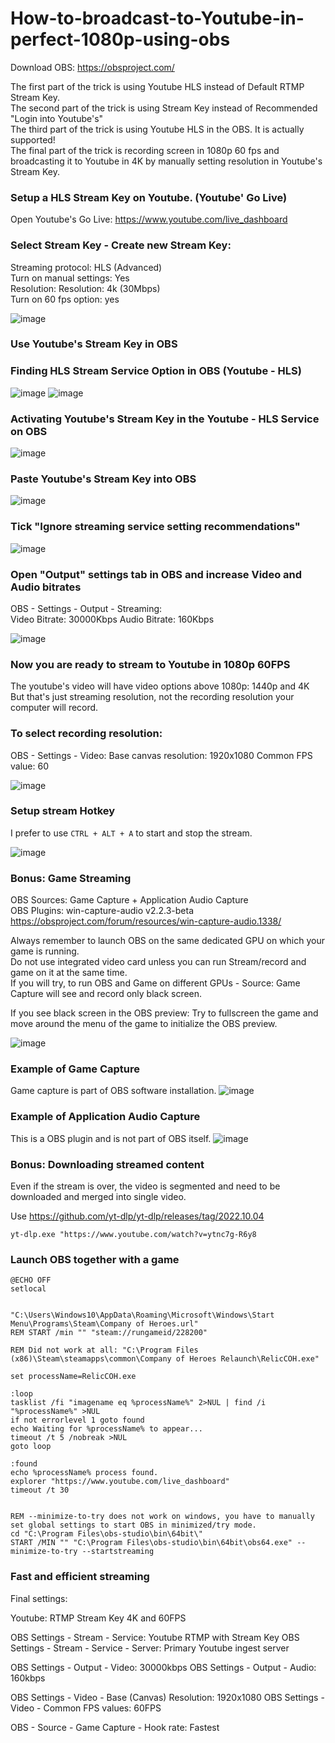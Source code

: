 # How-to-broadcast-to-Youtube-in-perfect-1080p-using-obs

Download OBS: https://obsproject.com/

The first part of the trick is using Youtube HLS instead of Default RTMP Stream Key.    
The second part of the trick is using Stream Key instead of Recommended "Login into Youtube's"   
The third part of the trick is using Youtube HLS in the OBS. It is actually supported!   
The final part of the trick is recording screen in 1080p 60 fps and broadcasting it to Youtube in 4K by manually setting resolution in Youtube's Stream Key.  

### Setup a HLS Stream Key on Youtube. (Youtube' Go Live)  
Open Youtube's Go Live: https://www.youtube.com/live_dashboard
### Select Stream Key - Create new Stream Key:  
Streaming protocol: HLS (Advanced)  
Turn on manual settings: Yes  
Resolution: Resolution: 4k (30Mbps)  
Turn on 60 fps option: yes  

![image](https://user-images.githubusercontent.com/21064622/234244621-0833943c-fdaf-4065-8bf7-cf6b0cf1594f.png)


### Use Youtube's Stream Key in OBS

### Finding HLS Stream Service Option in OBS (Youtube - HLS)
![image](https://user-images.githubusercontent.com/21064622/234242637-0c3069bf-24b8-4fa3-baa9-6441d95f308c.png)
![image](https://user-images.githubusercontent.com/21064622/234242910-212b8d30-7d0e-48dc-92d5-5fde2a4a9b75.png)
### Activating Youtube's Stream Key in the Youtube - HLS Service on OBS
![image](https://user-images.githubusercontent.com/21064622/234243582-3947d474-bd4d-4253-b035-777ee7815171.png)

### Paste Youtube's Stream Key into OBS
![image](https://user-images.githubusercontent.com/21064622/234245177-a5fb33a8-1809-40d1-8c81-5f1a781714d5.png)

### Tick "Ignore streaming service setting recommendations"
![image](https://user-images.githubusercontent.com/21064622/234245864-e9051de2-86a2-48fc-b79d-fcfcbb1f7a6a.png)

### Open "Output" settings tab in OBS and increase Video and Audio bitrates
OBS - Settings - Output - Streaming:  
Video Bitrate: 30000Kbps 
Audio Bitrate: 160Kbps

![image](https://user-images.githubusercontent.com/21064622/234246775-f1151274-9bd5-4014-b1d4-2b5b60bec5ca.png)



### Now you are ready to stream to Youtube in 1080p 60FPS
The youtube's video will have video options above 1080p: 1440p and 4K  
But that's just streaming resolution, not the recording resolution your computer will record.  

### To select recording resolution:
OBS - Settings - Video:
Base canvas resolution: 1920x1080
Common FPS value: 60

![image](https://user-images.githubusercontent.com/21064622/234248011-4f62c953-3c1a-4ca2-adc5-1244657f2dbd.png)

### Setup stream Hotkey
I prefer to use `CTRL + ALT + A` to start and stop the stream.


![image](https://user-images.githubusercontent.com/21064622/234248780-c40014df-882a-40d2-823b-edcdd709da55.png)

### Bonus: Game Streaming

OBS Sources: Game Capture + Application Audio Capture  
OBS Plugins: win-capture-audio v2.2.3-beta  
https://obsproject.com/forum/resources/win-capture-audio.1338/  

Always remember to launch  OBS on the same dedicated GPU on which your game is running.   
Do not use integrated video card unless you can run Stream/record and game on it at the same time.   
If you will try, to run OBS and Game on different GPUs - Source: Game Capture  will see and record only black screen.  

If you see black screen in the OBS preview:  Try to fullscreen the game and move around the menu of the game to initialize the OBS preview.

![image](https://user-images.githubusercontent.com/21064622/234254642-4a1475a0-374d-4576-899e-65e1a7bdbf9d.png)

### Example of Game Capture
Game capture is part of OBS software installation.
![image](https://user-images.githubusercontent.com/21064622/234256793-19354c79-be58-4994-a709-78f369943d93.png)

### Example of Application Audio Capture  
This is a OBS plugin and is not part of OBS itself.
![image](https://user-images.githubusercontent.com/21064622/234256664-2ed31f3f-08bd-49ad-80ac-1395aa5b2100.png)



### Bonus: Downloading streamed content

Even if the stream is over, the video is segmented and need to be downloaded and merged into single video.

Use https://github.com/yt-dlp/yt-dlp/releases/tag/2022.10.04

`yt-dlp.exe "https://www.youtube.com/watch?v=ytnc7g-R6y8`


### Launch OBS together with a game

```
@ECHO OFF
setlocal


"C:\Users\Windows10\AppData\Roaming\Microsoft\Windows\Start Menu\Programs\Steam\Company of Heroes.url"
REM START /min "" "steam://rungameid/228200"

REM Did not work at all: "C:\Program Files (x86)\Steam\steamapps\common\Company of Heroes Relaunch\RelicCOH.exe"

set processName=RelicCOH.exe

:loop
tasklist /fi "imagename eq %processName%" 2>NUL | find /i "%processName%" >NUL
if not errorlevel 1 goto found
echo Waiting for %processName% to appear...
timeout /t 5 /nobreak >NUL
goto loop

:found
echo %processName% process found.
explorer "https://www.youtube.com/live_dashboard"
timeout /t 30 


REM --minimize-to-try does not work on windows, you have to manually set global settings to start OBS in minimized/try mode.
cd "C:\Program Files\obs-studio\bin\64bit\"
START /MIN "" "C:\Program Files\obs-studio\bin\64bit\obs64.exe" --minimize-to-try --startstreaming 

```


### Fast and efficient streaming

Final settings:

Youtube: RTMP Stream Key 4K and 60FPS

OBS Settings - Stream - Service: Youtube RTMP with Stream Key
OBS Settings - Stream - Service - Server: Primary Youtube ingest server

OBS Settings - Output - Video: 30000kbps
OBS  Settings - Output - Audio: 160kbps

OBS Settings - Video - Base (Canvas) Resolution: 1920x1080
OBS Settings - Video - Common FPS values: 60FPS

OBS - Source - Game Capture - Hook rate: Fastest

